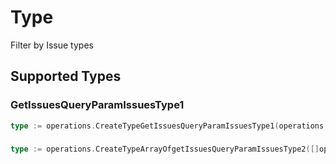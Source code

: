 # Type

Filter by Issue types


## Supported Types

### GetIssuesQueryParamIssuesType1

```go
type := operations.CreateTypeGetIssuesQueryParamIssuesType1(operations.GetIssuesQueryParamIssuesType1{/* values here */})
```

### 

```go
type := operations.CreateTypeArrayOfgetIssuesQueryParamIssuesType2([]operations.GetIssuesQueryParamIssuesType2{/* values here */})
```

